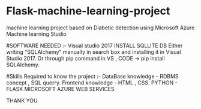 # Flask-machine-learning-project
machine learning project
based on Diabetic detection using Microsoft Azure Machine learning Studio

#SOFTWARE NEEDED :- 
Visual studio 2017
INSTALL SQLLITE DB 
Either writing "SQLAlchemy" manually in search box and installing it in Visual Studio 2017.
Or through pip command in VS , CODE -> pip install SQLAlchemy.

#Skills Required to know the project :-
DataBase knowledge - RDBMS concept , SQL querry.
Frontend knowledge - HTML , CSS.
PYTHON - FLASK
MICROSOFT AZURE WEB SERVICES


THANK YOU 
